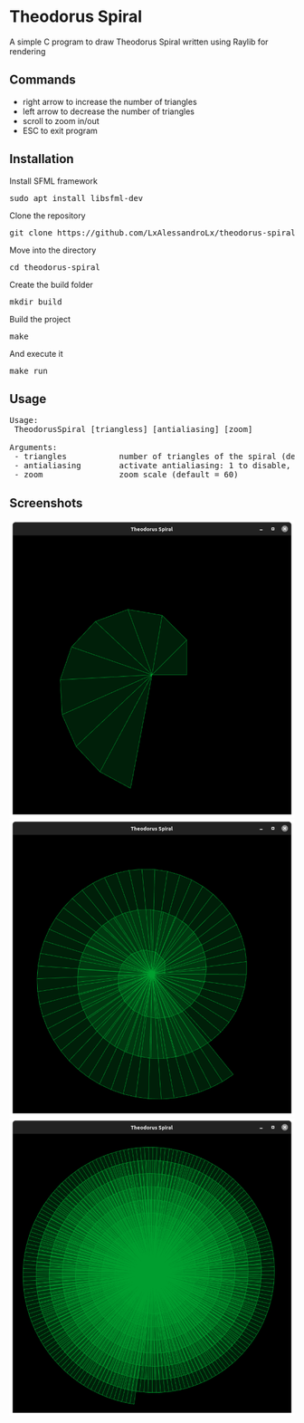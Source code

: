 # Theodorus Spiral
A simple C program to draw Theodorus Spiral written using Raylib for rendering

## Commands
- right arrow to increase the number of triangles
- left arrow to decrease the number of triangles
- scroll to zoom in/out
- ESC to exit program

## Installation
Install SFML framework
<pre>
sudo apt install libsfml-dev
</pre>
Clone the repository
<pre>
git clone https://github.com/LxAlessandroLx/theodorus-spiral.git
</pre>
Move into the directory
<pre>
cd theodorus-spiral
</pre>
Create the build folder
<pre>
mkdir build
</pre>
Build the project
<pre>
make
</pre>
And execute it
<pre>
make run
</pre>

## Usage
<pre>
Usage: 
 TheodorusSpiral [triangless] [antialiasing] [zoom]

Arguments:
 - triangles           number of triangles of the spiral (default = 50)
 - antialiasing        activate antialiasing: 1 to disable, 2 to enable (default = 1)
 - zoom                zoom scale (default = 60)
</pre>

## Screenshots
![Screenshot 1](/screenshots/screenshot1.png)
![Screenshot 2](/screenshots/screenshot2.png)
![Screenshot 3](/screenshots/screenshot3.png)

